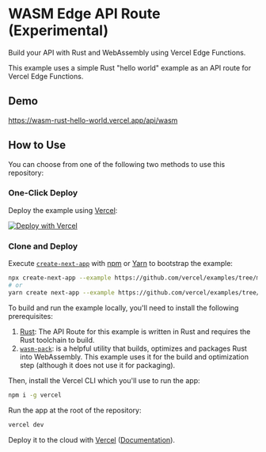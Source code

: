 # WASM Edge API Route (Experimental)

Build your API with Rust and WebAssembly using Vercel Edge Functions.

This example uses a simple Rust "hello world" example as an API route for Vercel Edge Functions.

## Demo

https://wasm-rust-hello-world.vercel.app/api/wasm

## How to Use

You can choose from one of the following two methods to use this repository:

### One-Click Deploy

Deploy the example using [Vercel](https://vercel.com?utm_source=github&utm_medium=readme&utm_campaign=vercel-examples):

[![Deploy with Vercel](https://vercel.com/button)](https://vercel.com/new/git/external?repository-url=https://github.com/vercel/examples/tree/main/edge-api-routes/wasm-rust-hello-world&project-name=wasm-edge-api-route&repository-name=wasm-edge-api-route)

### Clone and Deploy

Execute [`create-next-app`](https://github.com/vercel/next.js/tree/main/packages/create-next-app) with [npm](https://docs.npmjs.com/cli/init) or [Yarn](https://yarnpkg.com/lang/en/docs/cli/create/) to bootstrap the example:

```bash
npx create-next-app --example https://github.com/vercel/examples/tree/main/edge-functions/wasm-rust-hello-world wasm-rust-hello-world
# or
yarn create next-app --example https://github.com/vercel/examples/tree/main/edge-functions/wasm-rust-hello-world wasm-rust-hello-world
```

To build and run the example locally, you'll need to install the following prerequisites:

1. [Rust](https://www.rust-lang.org/tools/install): The API Route for this example is written in Rust and requires the Rust toolchain to build.
2. [`wasm-pack`](https://rustwasm.github.io/wasm-pack/installer/): is a helpful utility that builds, optimizes and packages Rust into WebAssembly. This example uses it for the build and optimization step (although it does not use it for packaging).

Then, install the Vercel CLI which you'll use to run the app:

```bash
npm i -g vercel
```

Run the app at the root of the repository:

```bash
vercel dev
```

Deploy it to the cloud with [Vercel](https://vercel.com/new?utm_source=github&utm_medium=readme&utm_campaign=edge-middleware-eap) ([Documentation](https://nextjs.org/docs/deployment)).
